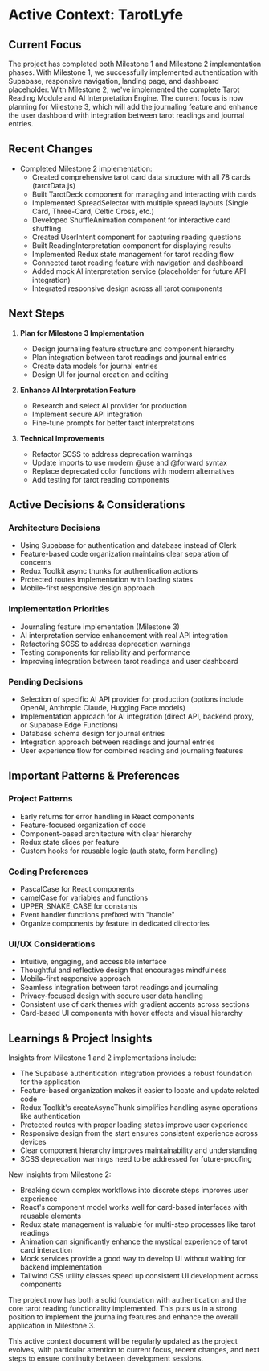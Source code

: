 # Active Context: TarotLyfe

## Current Focus
The project has completed both Milestone 1 and Milestone 2 implementation phases. With Milestone 1, we successfully implemented authentication with Supabase, responsive navigation, landing page, and dashboard placeholder. With Milestone 2, we've implemented the complete Tarot Reading Module and AI Interpretation Engine. The current focus is now planning for Milestone 3, which will add the journaling feature and enhance the user dashboard with integration between tarot readings and journal entries.

## Recent Changes
- Completed Milestone 2 implementation:
  - Created comprehensive tarot card data structure with all 78 cards (tarotData.js)
  - Built TarotDeck component for managing and interacting with cards
  - Implemented SpreadSelector with multiple spread layouts (Single Card, Three-Card, Celtic Cross, etc.)
  - Developed ShuffleAnimation component for interactive card shuffling
  - Created UserIntent component for capturing reading questions
  - Built ReadingInterpretation component for displaying results
  - Implemented Redux state management for tarot reading flow
  - Connected tarot reading feature with navigation and dashboard
  - Added mock AI interpretation service (placeholder for future API integration)
  - Integrated responsive design across all tarot components

## Next Steps
1. **Plan for Milestone 3 Implementation**
   - Design journaling feature structure and component hierarchy
   - Plan integration between tarot readings and journal entries
   - Create data models for journal entries
   - Design UI for journal creation and editing

2. **Enhance AI Interpretation Feature**
   - Research and select AI provider for production
   - Implement secure API integration
   - Fine-tune prompts for better tarot interpretations

3. **Technical Improvements**
   - Refactor SCSS to address deprecation warnings
   - Update imports to use modern @use and @forward syntax
   - Replace deprecated color functions with modern alternatives
   - Add testing for tarot reading components

## Active Decisions & Considerations

### Architecture Decisions
- Using Supabase for authentication and database instead of Clerk
- Feature-based code organization maintains clear separation of concerns
- Redux Toolkit async thunks for authentication actions
- Protected routes implementation with loading states
- Mobile-first responsive design approach

### Implementation Priorities
- Journaling feature implementation (Milestone 3)
- AI interpretation service enhancement with real API integration
- Refactoring SCSS to address deprecation warnings
- Testing components for reliability and performance
- Improving integration between tarot readings and user dashboard

### Pending Decisions
- Selection of specific AI API provider for production (options include OpenAI, Anthropic Claude, Hugging Face models)
- Implementation approach for AI integration (direct API, backend proxy, or Supabase Edge Functions)
- Database schema design for journal entries
- Integration approach between readings and journal entries
- User experience flow for combined reading and journaling features

## Important Patterns & Preferences

### Project Patterns
- Early returns for error handling in React components
- Feature-focused organization of code
- Component-based architecture with clear hierarchy
- Redux state slices per feature
- Custom hooks for reusable logic (auth state, form handling)

### Coding Preferences
- PascalCase for React components
- camelCase for variables and functions
- UPPER_SNAKE_CASE for constants
- Event handler functions prefixed with "handle"
- Organize components by feature in dedicated directories

### UI/UX Considerations
- Intuitive, engaging, and accessible interface
- Thoughtful and reflective design that encourages mindfulness
- Mobile-first responsive approach
- Seamless integration between tarot readings and journaling
- Privacy-focused design with secure user data handling
- Consistent use of dark themes with gradient accents across sections
- Card-based UI components with hover effects and visual hierarchy

## Learnings & Project Insights
Insights from Milestone 1 and 2 implementations include:

- The Supabase authentication integration provides a robust foundation for the application
- Feature-based organization makes it easier to locate and update related code
- Redux Toolkit's createAsyncThunk simplifies handling async operations like authentication
- Protected routes with proper loading states improve user experience
- Responsive design from the start ensures consistent experience across devices
- Clear component hierarchy improves maintainability and understanding
- SCSS deprecation warnings need to be addressed for future-proofing

New insights from Milestone 2:
- Breaking down complex workflows into discrete steps improves user experience
- React's component model works well for card-based interfaces with reusable elements
- Redux state management is valuable for multi-step processes like tarot readings
- Animation can significantly enhance the mystical experience of tarot card interaction
- Mock services provide a good way to develop UI without waiting for backend implementation
- Tailwind CSS utility classes speed up consistent UI development across components

The project now has both a solid foundation with authentication and the core tarot reading functionality implemented. This puts us in a strong position to implement the journaling features and enhance the overall application in Milestone 3.

This active context document will be regularly updated as the project evolves, with particular attention to current focus, recent changes, and next steps to ensure continuity between development sessions.
